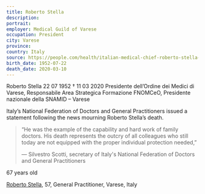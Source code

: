 ```yaml
---
title: Roberto Stella
description: 
portrait: 
employer: Medical Guild of Varese
occupation: President
city: Varese
province: 
country: Italy 
source: https://people.com/health/italian-medical-chief-roberto-stella-dies-coronavirus/, https://portale.fnomceo.it/elenco-dei-medici-caduti-nel-corso-dellepidemia-di-covid-19/
birth_date: 1952-07-22
death_date: 2020-03-10
---
```


Roberto Stella 22 07 1952 † 11 03 2020
Presidente dell’Ordine dei Medici di Varese, Responsabile Area Strategica Formazione FNOMCeO, Presidente nazionale della SNAMID – Varese


Italy’s National Federation of Doctors and General Practitioners issued a statement following the news mourning Roberto Stella’s death.

> “He was the example of the capability and hard work of family doctors. His death represents the outcry of all colleagues who still today are not equipped with the proper individual protection needed,” 
> 
> &mdash; Silvestro Scotti, secretary of Italy's National Federation of Doctors and General Practitioners

67 years old

<a href="https://www.medscape.com/viewarticle/926816">Roberto Stella</a>, 57, General Practitioner, Varese, Italy
